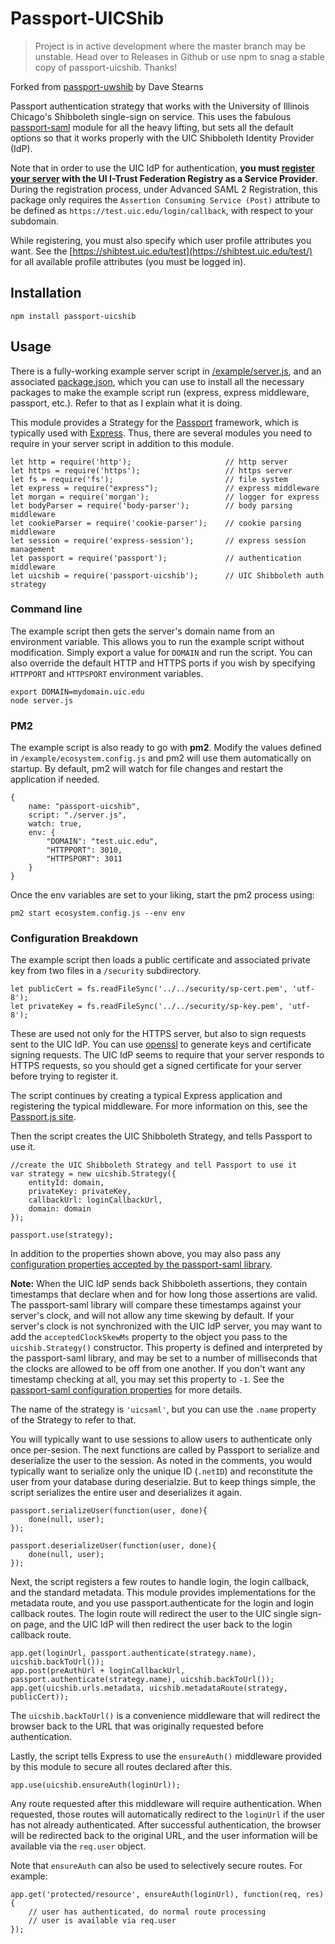Passport-UICShib
===============

> Project is in active development where the master branch may be unstable. Head over to Releases in Github or use npm to snag a stable copy of passport-uicshib. Thanks!

Forked from [passport-uwshib](https://github.com/drstearns/passport-uwshib) by Dave Stearns

Passport authentication strategy that works with the University of Illinois Chicago's Shibboleth single-sign on service. This uses the fabulous [passport-saml](https://github.com/bergie/passport-saml) module for all the heavy lifting, but sets all the default options so that it works properly with the UIC Shibboleth Identity Provider (IdP).

Note that in order to use the UIC IdP for authentication, **you must [register your server](https://itrust.illinois.edu/federationregistry) with the UI I-Trust Federation Registry as a Service Provider**. During the registration process, under Advanced SAML 2 Registration, this package only requires the `Assertion Consuming Service (Post)` attribute to be defined as `https://test.uic.edu/login/callback`, with respect to your subdomain.

While registering, you must also specify which user profile attributes you want. See the [https://shibtest.uic.edu/test](https://shibtest.uic.edu/test/) for all available profile attributes (you must be logged in).

Installation
------------
    npm install passport-uicshib

Usage
-----
There is a fully-working example server script in [/example/server.js](https://github.com/rak3rman/passport-uicshib/blob/master/example/server.js), and an associated [package.json](ttps://github.com/rak3rman/passport-uicshib/blob/master/example/package.json), which you can use to install all the necessary packages to make the example script run (express, express middleware, passport, etc.). Refer to that as I explain what it is doing.

This module provides a Strategy for the [Passport](http://passportjs.org/) framework, which is typically used with [Express](http://expressjs.com/). Thus, there are several modules you need to require in your server script in addition to this module.

    let http = require('http');                     // http server
    let https = require('https');                   // https server
    let fs = require('fs');                         // file system
    let express = require("express");               // express middleware
    let morgan = require('morgan');                 // logger for express
    let bodyParser = require('body-parser');        // body parsing middleware
    let cookieParser = require('cookie-parser');    // cookie parsing middleware
    let session = require('express-session');       // express session management
    let passport = require('passport');             // authentication middleware
    let uicshib = require('passport-uicshib');      // UIC Shibboleth auth strategy

### Command line

The example script then gets the server's domain name from an environment variable. This allows you to run the example script without modification. Simply export a value for `DOMAIN` and run the script. You can also override the default HTTP and HTTPS ports if you wish by specifying `HTTPPORT` and `HTTPSPORT` environment variables.

    export DOMAIN=mydomain.uic.edu
    node server.js

### PM2

The example script is also ready to go with **pm2**. Modify the values defined in `/example/ecosystem.config.js` and pm2 will use them automatically on startup. By default, pm2 will watch for file changes and restart the application if needed.

    {
        name: "passport-uicshib",
        script: "./server.js",
        watch: true,
        env: {
            "DOMAIN": "test.uic.edu",
            "HTTPPORT": 3010,
            "HTTPSPORT": 3011
        }    
    } 

Once the env variables are set to your liking, start the pm2 process using:

    pm2 start ecosystem.config.js --env env

### Configuration Breakdown

The example script then loads a public certificate and associated private key from two files in a `/security` subdirectory.

    let publicCert = fs.readFileSync('../../security/sp-cert.pem', 'utf-8');
    let privateKey = fs.readFileSync('../../security/sp-key.pem', 'utf-8');

These are used not only for the HTTPS server, but also to sign requests sent to the UIC IdP. You can use [openssl](http://www.sslshopper.com/article-most-common-openssl-commands.html) to generate keys and certificate signing requests. The UIC IdP seems to require that your server responds to HTTPS requests, so you should get a signed certificate for your server before trying to register it.

The script continues by creating a typical Express application and registering the typical middleware. For more information on this, see the [Passport.js site](http://passportjs.org/).

Then the script creates the UIC Shibboleth Strategy, and tells Passport to use it.

    //create the UIC Shibboleth Strategy and tell Passport to use it
    var strategy = new uicshib.Strategy({
        entityId: domain,
        privateKey: privateKey,
        callbackUrl: loginCallbackUrl,
        domain: domain
    });

    passport.use(strategy);

In addition to the properties shown above, you may also pass any [configuration properties accepted by the passport-saml library](https://github.com/bergie/passport-saml/blob/master/README.md#configure-strategy).

**Note:** When the UIC IdP sends back Shibboleth assertions, they contain timestamps that declare when and for how long those assertions are valid. The passport-saml library will compare these timestamps against your server's clock, and will not allow any time skewing by default. If your server's clock is not synchronized with the UIC IdP server, you may want to add the `acceptedClockSkewMs` property to the object you pass to the `uicshib.Strategy()` constructor. This property is defined and interpreted by the passport-saml library, and may be set to a number of milliseconds that the clocks are allowed to be off from one another. If you don't want any timestamp checking at all, you may set this property to `-1`. See the [passport-saml configuration properties](https://github.com/bergie/passport-saml/blob/master/README.md#configure-strategy) for more details.

The name of the strategy is `'uicsaml'`, but you can use the `.name` property of the Strategy to refer to that.

You will typically want to use sessions to allow users to authenticate only once per-sesion. The next functions are called by Passport to serialize and deserialize the user to the session. As noted in the comments, you would typically want to serialize only the unique ID (`.netID`) and reconstitute the user from your database during deserialzie. But to keep things simple, the script serializes the entire user and deserializes it again.

    passport.serializeUser(function(user, done){
        done(null, user);
    });

    passport.deserializeUser(function(user, done){
        done(null, user);
    });

Next, the script registers a few routes to handle login, the login callback, and the standard metadata. This module provides implementations for the metadata route, and you use passport.authenticate for the login and login callback routes. The login route will redirect the user to the UIC single sign-on page, and the UIC IdP will then redirect the user back to the login callback route.

    app.get(loginUrl, passport.authenticate(strategy.name), uicshib.backToUrl());
    app.post(preAuthUrl + loginCallbackUrl, passport.authenticate(strategy.name), uicshib.backToUrl());
    app.get(uicshib.urls.metadata, uicshib.metadataRoute(strategy, publicCert));

The `uicshib.backToUrl()` is a convenience middleware that will redirect the browser back to the URL that was originally requested before authentication.

Lastly, the script tells Express to use the `ensureAuth()` middleware provided by this module to secure all routes declared after this.

    app.use(uicshib.ensureAuth(loginUrl));

Any route requested after this middleware will require authentication. When requested, those routes will automatically redirect to the `loginUrl` if the user has not already authenticated. After successful authentication, the browser will be redirected back to the original URL, and the user information will be available via the `req.user` object.

Note that `ensureAuth` can also be used to selectively secure routes. For example:

    app.get('protected/resource', ensureAuth(loginUrl), function(req, res) {
        // user has authenticated, do normal route processing
        // user is available via req.user
    });

